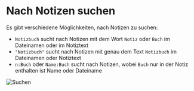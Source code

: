 # Nach Notizen suchen

Es gibt verschiedene Möglichkeiten, nach Notizen zu suchen:

- `Notizbuch` sucht nach Notizen mit dem Wort `Notiz` oder `Buch` im Dateinamen oder im Notiztext
- `"Notizbuch"` sucht nach Notizen mit genau dem Text `Notizbuch` im Dateinamen oder Notiztext
- `n:Buch` oder `Name:Buch` sucht nach Notizen, wobei `Buch` nur in der Notiz enthalten ist Name oder Dateiname

![Suchen](/img/searching.png)
